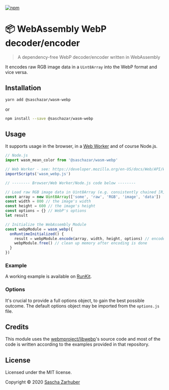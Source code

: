 [![npm](https://img.shields.io/npm/v/@saschazar/wasm-webp)](https://npmjs.org/package/@saschazar/wasm-webp)

# 📦 WebAssembly WebP decoder/encoder

> A dependency-free WebP decoder/encoder written in WebAssembly

It encodes raw RGB image data in a `Uint8Array` into the WebP format and vice versa.

## Installation

```bash
yarn add @saschazar/wasm-webp
```

or

```bash
npm install --save @saschazar/wasm-webp
```

## Usage

It supports usage in the browser, in a [Web Worker](https://developer.mozilla.org/en-US/docs/Web/API/Web_Workers_API) and of course Node.js.

```javascript
// Node.js
import wasm_mean_color from '@saschazar/wasm-webp'

// Web Worker - see: https://developer.mozilla.org/en-US/docs/Web/API/WorkerGlobalScope/importScripts
importScripts('wasm_webp.js')

// -------- Browser/Web Worker/Node.js code below --------

// Load raw RGB image data in Uint8Array (e.g. consistently chained [R][G][B] data)
const array = new Uint8Array(['some', 'raw', 'RGB', 'image', 'data'])
const width = 800 // the image's width
const height = 600 // the image's height
const options = {} // WebP's options
let result

// Initialize the WebAssembly Module
const webpModule = wasm_webp({
  onRuntimeInitialized() {
    result = webpModule.encode(array, width, height, options) // encode image data and return a new Uint8Array
    webpModule.free() // clean up memory after encoding is done
  }
})
```

### Example

A working example is available on [RunKit](https://runkit.com/saschazar21/5e8713b993ce6a00127b183b).

### Options

It's crucial to provide a full options object, to gain the best possible outcome. The default options object may be imported from the `options.js` file.

## Credits

This module uses the [webmproject/libwebp](https://github.com/webmproject/libwebp)'s source code and most of the code is written according to the examples provided in that repository.

## License

Licensed under the MIT license.

Copyright ©️ 2020 [Sascha Zarhuber](https://sascha.work)
